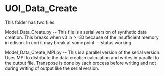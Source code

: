 # UOI_Data_Create

This folder has two files.

Model_Data_Create.py -- This file is a serial version of synthetic data creation. This breaks when v3 in >=30 because of the insufficient memory in edison. In cori it may break at some point.
--status working

Model_Data_Create_MPI.py -- This is a parallel version of the serial version. Uses MPI to distribute the data creation calculation and writes in parallel to the output file. Transpose is done by each process before writing and not during writing of output like the serial version.
